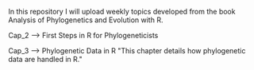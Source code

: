 In this repository I will upload weekly topics developed from the book Analysis of Phylogenetics and Evolution with R.

Cap_2 -->  First Steps in R for Phylogeneticists

Cap_3 -->  Phylogenetic Data in R
"This chapter details how phylogenetic data are handled in R."
